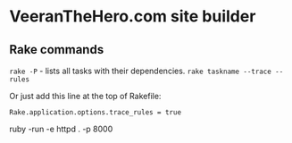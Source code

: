 # VeeranTheHero.com site builder

## Rake commands
`rake -P` - lists all tasks with their dependencies.
`rake taskname --trace --rules`

Or just add this line at the top of Rakefile:

```
Rake.application.options.trace_rules = true
```
ruby -run -e httpd . -p 8000
